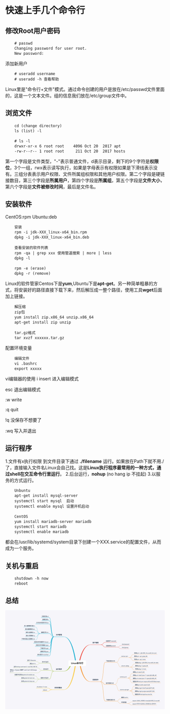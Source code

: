 # 快速上手几个命令行
## 修改Root用户密码
``` shell
    # passwd
    Changing password for user root.
    New password:
```
添加新用户
``` shell
    # useradd username
    # useradd -h 查看帮助
```
Linux里是"命令行+文件"模式。通过命令创建的用户是放在/etc/passwd文件里面的，这是一个文本文件。组的信息我们放在/etc/group文件中。

## 浏览文件
``` shell
    cd (change directory)
    ls (list) -l 

    # ls -l
    drwxr-xr-x 6 root root    4096 Oct 20  2017 apt
    -rw-r--r-- 1 root root     211 Oct 20  2017 hosts
```
第一个字段是文件类型，"-"表示普通文件，d表示目录，剩下的9个字符是**权限位**，3个一组，rwx表示读写执行，如果是字母表示有权限如果是下滑线表示没有。三组分表表示用户权限、文件所属组权限和其他用户权限。第二个字段是硬链接数目，第三个字段是**所属用户**，第四个字段是**所属组**，第五个字段是**文件大小**，第六个字段是**文件被修改时间**，最后是文件名。

## 安装软件
CentOS:rpm
Ubuntu:deb
``` shell
    安装
    rpm -i jdk-XXX_linux-x64_bin.rpm
    dpkg -i jdk-XXX_linux-x64_bin.deb

    查看安装的软件列表
    rpm -qa | grep xxx 使用管道搜索 | more | less
    dpkg -l

    rpm -e (erase)
    dpkg -r (remove)
``` 
Linux的软件管家Centos下是**yum**,Ubuntu下是**apt-get**。另一种简单粗暴的方式，将安装好的路径直接下载下来，然后解压成一整个路径，使用工具**wget**后面加上链接。
``` shell
    解压缩
    zip包
    yum install zip.x86_64 unzip.x86_64
    apt-get install zip unzip

    tar.gz格式
    tar xvzf xxxxxx.tar.gz
```

配置环境变量
``` shell
    编辑文件 
    vi .bashrc
    export xxxxx
```
vi编辑器的使用 
i insert 进入编辑模式 

esc 退出编辑模式 

:w write 

:q quit 

!q 没保存不想要了 

:wq 写入并退出


## 运行程序
1.文件有x执行权限 到文件目录下通过 **./filename** 运行。如果放在Path下就不用./了，直接输入文件名Linux会自己找。这是**Linux执行程序最常用的一种方式，通过shell在交互命令行里运行**。
2.后台运行，**nohup** (no hang ip 不挂起)
3.以服务的方式运行。
``` shell
    Unbuntu
    apt-get install mysql-server
    systemctl start mysql  启动
    systemctl enable mysql 设置开机启动

    CentOS
    yum install mariadb-server mariadb
    systemctl start mariadb
    systemctl enable mariadb
```
都会在/usr/lib/systemd/system目录下创建一个XXX.service的配置文件，从而成为一个服务。

## 关机与重启
``` shell
    shutdown -h now
    reboot
```

## 总结
!["总结"](/pictures/04.jpg)
